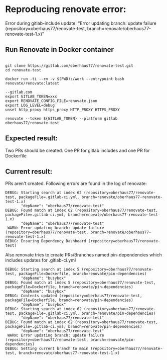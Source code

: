 # Reproducing renovate error: 

Error during gitlab-include update: "Error updating branch: update failure (repository=oberhaus77/renovate-test, branch=renovate/oberhaus77-renovate-test-1.x)"

## Run Renovate in Docker container

```shell

git clone https://gitlab.com/oberhaus77/renovate-test.git
cd renovate-test

docker run -ti --rm -v $(PWD):/work --entrypoint bash renovate/renovate:latest

--gitlab.com
export GITLAB_TOKEN=xxx
export RENOVATE_CONFIG_FILE=renovate.json
export LOG_LEVEL=debug
unset http_proxy https_proxy HTTP_PROXY HTTPS_PROXY

renovate --token ${GITLAB_TOKEN} --platform gitlab oberhaus77/renovate-test
```

## Expected result:

Two PRs should be created. One PR for gitlab includes and one PR for Dockerfile

## Current result:
PRs aren't created. Following errors are found in the log of renovate:

````
DEBUG: Starting search at index 62 (repository=oberhaus77/renovate-test, packageFile=.gitlab-ci.yml, branch=renovate/oberhaus77-renovate-test-1.x)
       "depName": "oberhaus77/renovate-test"
DEBUG: Found match at index 62 (repository=oberhaus77/renovate-test, packageFile=.gitlab-ci.yml, branch=renovate/oberhaus77-renovate-test-1.x)
       "depName": "oberhaus77/renovate-test"
 WARN: Error updating branch: update failure (repository=oberhaus77/renovate-test, branch=renovate/oberhaus77-renovate-test-1.x)
DEBUG: Ensuring Dependency Dashboard (repository=oberhaus77/renovate-test)
````

Also renovate tries to create PRs/Branches named pin-dependencies which includes updates for .gitlab-ci.yml

```
DEBUG: Starting search at index 5 (repository=oberhaus77/renovate-test, packageFile=Dockerfile, branch=renovate/pin-dependencies)
       "depName": "busybox"
DEBUG: Found match at index 5 (repository=oberhaus77/renovate-test, packageFile=Dockerfile, branch=renovate/pin-dependencies)
       "depName": "busybox"
DEBUG: Contents updated (repository=oberhaus77/renovate-test, packageFile=Dockerfile, branch=renovate/pin-dependencies)
       "depName": "busybox"
DEBUG: Starting search at index 62 (repository=oberhaus77/renovate-test, packageFile=.gitlab-ci.yml, branch=renovate/pin-dependencies)
       "depName": "oberhaus77/renovate-test"
DEBUG: Found match at index 62 (repository=oberhaus77/renovate-test, packageFile=.gitlab-ci.yml, branch=renovate/pin-dependencies)
       "depName": "oberhaus77/renovate-test"
 WARN: Error updating branch: update failure (repository=oberhaus77/renovate-test, branch=renovate/pin-dependencies)
DEBUG: Setting current branch to main (repository=oberhaus77/renovate-test, branch=renovate/oberhaus77-renovate-test-1.x)
```